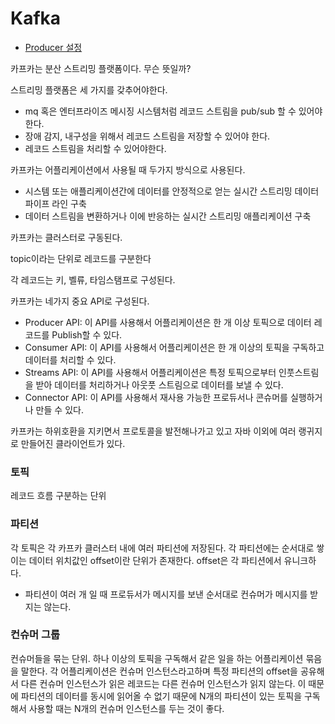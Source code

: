 Kafka
===================================


- [Producer 설정](./producer-config.md)

카프카는 분산 스트리밍 플랫폼이다. 무슨 뜻일까?

스트리밍 플랫폼은 세 가지를 갖추어야한다. 
- mq 혹은 엔터프라이즈 메시징 시스템처럼 레코드 스트림을 pub/sub 할 수 있어야한다.
- 장애 감지, 내구성을 위해서 레코드 스트림을 저장할 수 있어야 한다.
- 레코드 스트림을 처리할 수 있어야한다.

카프카는 어플리케이션에서 사용될 때 두가지 방식으로 사용된다.
-  시스템 또는 애플리케이션간에 데이터를 안정적으로 얻는 실시간 스트리밍 데이터 파이프 라인 구축
- 데이터 스트림을 변환하거나 이에 반응하는 실시간 스트리밍 애플리케이션 구축

카프카는 클러스터로 구동된다.

topic이라는 단위로 레코드를 구분한다

각 레코드는 키, 벨류, 타임스탬프로 구성된다.

카프카는 네가지 중요 API로 구성된다.

- Producer API: 이 API를 사용해서 어플리케이션은 한 개 이상 토픽으로 데이터 레코드를 Publish할 수 있다.
- Consumer API: 이 API를 사용해서 어플리케이션은 한 개 이상의 토픽을 구독하고 데이터를 처리할 수 있다.
- Streams API: 이 API를 사용해서 어플리케이션은 특정 토픽으로부터 인풋스트림을 받아 데이터를 처리하거나 아웃풋 스트림으로 데이터를 보낼 수 있다. 
- Connector API: 이 API를 사용해서 재사용 가능한 프로듀서나 콘슈머를 실행하거나 만들 수 있다. 

카프카는 하위호환을 지키면서 프로토콜을 발전해나가고 있고 자바 이외에 여러 랭귀지로 만들어진 클라이언트가 있다.

### 토픽
레코드 흐름 구분하는 단위

### 파티션
각 토픽은 각 카프카 클러스터 내에 여러 파티션에 저장된다. 각 파티션에는 순서대로 쌓이는 데이터 위치값인 offset이란 단위가 존재한다. offset은 각 파티션에서 유니크하다. 
* 파티션이 여러 개 일 때 프로듀서가 메시지를 보낸 순서대로 컨슈머가 메시지를 받지는 않는다.


### 컨슈머 그룹
컨슈머들을 묶는 단위. 하나 이상의 토픽을 구독해서 같은 일을 하는 어플리케이션 묶음을 말한다. 
각 어플리케이션은 컨슈머 인스턴스라고하며 특정 파티션의 offset을 공유해서 다른 컨슈머 인스턴스가 읽은 레코드는 다른 컨슈머 인스턴스가 읽지 않는다.
이 때문에 파티션의 데이터를 동시에 읽어올 수 없기 때문에 N개의 파티션이 있는 토픽을 구독해서 사용할 때는 N개의 컨슈머 인스턴스를 두는 것이 좋다.